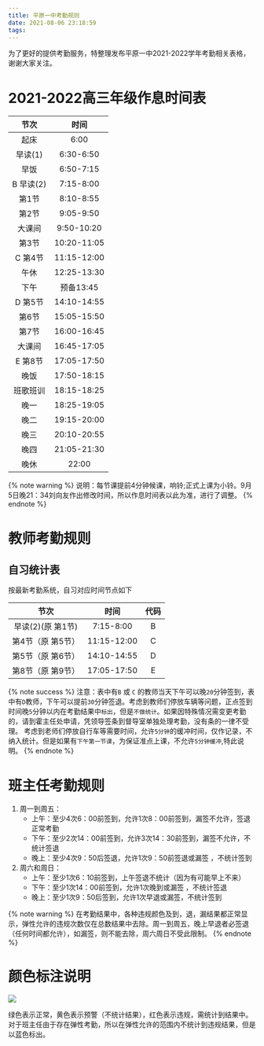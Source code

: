 ```yaml
---
title: 平原一中考勤规则
date: 2021-08-06 23:18:59
tags:
---
```


为了更好的提供考勤服务，特整理发布平原一中2021-2022学年考勤相关表格，谢谢大家关注。

<!--more-->

# 2021-2022高三年级作息时间表

|节次|时间|
|:--:|:--:|
|起床|6:00|
|早读(1)|6:30-6:50|
|早饭|6:50-7:15|
|B  早读(2)|7:15-8:00|
|第1节|8:10-8:55|
|第2节|9:05-9:50|
|大课间|9:50-10:20|
|第3节|10:20-11:05|
|C  第4节|11:15-12:00|
|午休|12:25-13:30|
|下午|预备13:45|
|D  第5节|14:10-14:55|
|第6节|15:05-15:50|
|第7节|16:00-16:45|
|大课间|16:45-17:05|
|E  第8节|17:05-17:50|
|晚饭|17:50-18:15|
|班歌班训|18:15-18:25|
|晚一|18:25-19:05|
|晚二|19:15-20:00|
|晚三|20:10-20:55|
|晚四|21:05-21:30|
|晚休|22:00|

{% note warning %}
说明：每节课提前4分钟候课，响铃;正式上课为小铃。9月5日晚21：34刘向友作出修改时间，所以作息时间表以此为准，进行了调整。
{% endnote %}

# 教师考勤规则

## 自习统计表

按最新考勤系统，自习对应时间节点如下

|节次|时间|代码|
|:--:|:--:|:--:|
|早读(2)(原 第1节)|7:15-8:00|B|
|第4节（原 第5节）|11:15-12:00|C|
|第5节（原 第6节）|14:10-14:55|D|
|第8节（原 第9节）|17:05-17:50|E|

{% note success %}
注意：表中有`B` 或 `C` 的教师当天下午可以晚`20`分钟签到，表中有`D`教师，下午可以提前`30`分钟签退。考虑到教师们停放车辆等问题，正点签到时间晚`5`分钟以内在考勤结果中`标出`，但是`不做统计`。如果因特殊情况需变更考勤的，请到霍主任处申请，凭领导签条到督导室单独处理考勤，没有条的一律不受理。
考虑到老师们停放自行车等需要时间，允许`5分钟`的缓冲时间，仅作记录，不纳入统计。但是如果有`下午第一节课`，为保证准点上课，不允许`5分钟缓冲`,特此说明。
{% endnote %}

# 班主任考勤规则
1. 周一到周五：
   + 上午：至少4次6：00前签到，允许1次8：00前签到，漏签不允许，签退正常考勤
   + 下午：至少2次14：00前签到，允许3次14：30前签到，漏签不允许，不统计签退
   + 晚上：至少4次9：50后签退，允许1次9：50前签退或漏签 ，不统计签到
2. 周六和周日：
   + 上午：至少1次6：10前签到，上午签退不统计（因为有可能早上不来）
   + 下午：至少1次14：00前签到，允许1次晚到或漏签 ，不统计签退
   + 晚上：至少1次9：50后签到，允许1次早退或漏签，不统计签到

{% note warning %}
在考勤结果中，各种违规颜色及到，退，漏结果都正常显示，弹性允许的违规次数仅在总数结果中去除。周一到周五，晚上早退者必签退（任何时间都允许），如漏签，则不能去除，周六周日不受此限制。
{% endnote %}

# 颜色标注说明

![](/Picture/kqyb.jpg "")

绿色表示正常，黄色表示预警（不统计结果），红色表示违规，需统计到结果中。对于班主任由于存在弹性考勤，所以在弹性允许的范围内不统计到违规结果，但是以蓝色标出。
